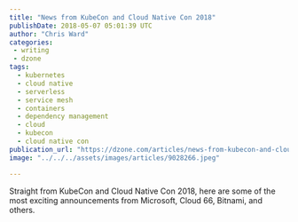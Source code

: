 ```yaml
---
title: "News from KubeCon and Cloud Native Con 2018"
publishDate: 2018-05-07 05:01:39 UTC
author: "Chris Ward"
categories:
 - writing
 - dzone
tags:
  - kubernetes
  - cloud native
  - serverless
  - service mesh
  - containers
  - dependency management
  - cloud
  - kubecon
  - cloud native con
publication_url: "https://dzone.com/articles/news-from-kubecon-and-cloud-native-con-2018"
image: "../../../assets/images/articles/9028266.jpeg"

---
```

Straight from KubeCon and Cloud Native Con 2018, here are some of the most exciting announcements from Microsoft, Cloud 66, Bitnami, and others.

